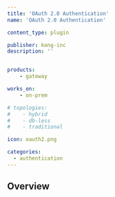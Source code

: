 ```yaml
---
title: 'OAuth 2.0 Authentication'
name: 'OAuth 2.0 Authentication'

content_type: plugin

publisher: kong-inc
description: ''


products:
    - gateway

works_on:
    - on-prem

# topologies:
#    - hybrid
#    - db-less
#    - traditional

icon: oauth2.png

categories:
  - authentication
---
```


## Overview
